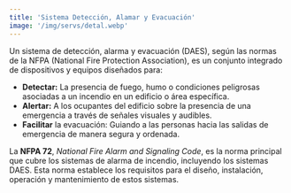 ```yaml
---
title: 'Sistema Detección, Alamar y Evacuación'
image: '/img/servs/detal.webp'
---
```


Un sistema de detección, alarma y evacuación (DAES), según las normas de la NFPA (National Fire Protection Association), es un conjunto integrado de dispositivos y equipos diseñados para:

- **Detectar:** La presencia de fuego, humo o condiciones peligrosas asociadas a un incendio en un edificio o área específica.
- **Alertar:** A los ocupantes del edificio sobre la presencia de una emergencia a través de señales visuales y audibles.
- **Facilitar** la evacuación: Guiando a las personas hacia las salidas de emergencia de manera segura y ordenada.

La **NFPA 72**, _National Fire Alarm and Signaling Code_, es la norma principal que cubre los sistemas de alarma de incendio, incluyendo los sistemas DAES. Esta norma establece los requisitos para el diseño, instalación, operación y mantenimiento de estos sistemas.
